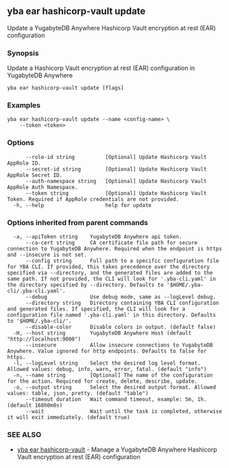## yba ear hashicorp-vault update

Update a YugabyteDB Anywhere Hashicorp Vault encryption at rest (EAR) configuration

### Synopsis

Update a Hashicorp Vault encryption at rest (EAR) configuration in YugabyteDB Anywhere

```
yba ear hashicorp-vault update [flags]
```

### Examples

```
yba ear hashicorp-vault update --name <config-name> \
	--token <token>
```

### Options

```
      --role-id string          [Optional] Update Hashicorp Vault AppRole ID.
      --secret-id string        [Optional] Update Hashicorp Vault AppRole Secret ID.
      --auth-namespace string   [Optional] Update Hashicorp Vault AppRole Auth Namespace.
      --token string            [Optional] Update Hashicorp Vault Token. Required if AppRole credentials are not provided.
  -h, --help                    help for update
```

### Options inherited from parent commands

```
  -a, --apiToken string    YugabyteDB Anywhere api token.
      --ca-cert string     CA certificate file path for secure connection to YugabyteDB Anywhere. Required when the endpoint is https and --insecure is not set.
      --config string      Full path to a specific configuration file for YBA CLI. If provided, this takes precedence over the directory specified via --directory, and the generated files are added to the same path. If not provided, the CLI will look for '.yba-cli.yaml' in the directory specified by --directory. Defaults to '$HOME/.yba-cli/.yba-cli.yaml'.
      --debug              Use debug mode, same as --logLevel debug.
      --directory string   Directory containing YBA CLI configuration and generated files. If specified, the CLI will look for a configuration file named '.yba-cli.yaml' in this directory. Defaults to '$HOME/.yba-cli/'.
      --disable-color      Disable colors in output. (default false)
  -H, --host string        YugabyteDB Anywhere Host (default "http://localhost:9000")
      --insecure           Allow insecure connections to YugabyteDB Anywhere. Value ignored for http endpoints. Defaults to false for https.
  -l, --logLevel string    Select the desired log level format. Allowed values: debug, info, warn, error, fatal. (default "info")
  -n, --name string        [Optional] The name of the configuration for the action. Required for create, delete, describe, update.
  -o, --output string      Select the desired output format. Allowed values: table, json, pretty. (default "table")
      --timeout duration   Wait command timeout, example: 5m, 1h. (default 168h0m0s)
      --wait               Wait until the task is completed, otherwise it will exit immediately. (default true)
```

### SEE ALSO

* [yba ear hashicorp-vault](yba_ear_hashicorp-vault.md)	 - Manage a YugabyteDB Anywhere Hashicorp Vault encryption at rest (EAR) configuration

